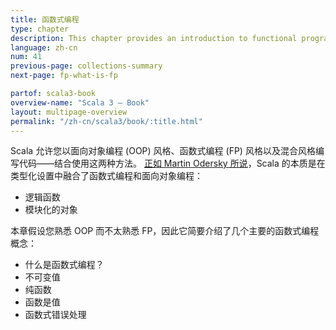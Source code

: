 ```yaml
---
title: 函数式编程
type: chapter
description: This chapter provides an introduction to functional programming in Scala 3.
language: zh-cn
num: 41
previous-page: collections-summary
next-page: fp-what-is-fp

partof: scala3-book
overview-name: "Scala 3 — Book"
layout: multipage-overview
permalink: "/zh-cn/scala3/book/:title.html"
---
```



Scala 允许您以面向对象编程 (OOP) 风格、函数式编程 (FP) 风格以及混合风格编写代码——结合使用这两种方法。
[正如 Martin Odersky 所说](https://twitter.com/alexelcu/status/996408359514525696)，Scala 的本质是在类型化设置中融合了函数式编程和面向对象编程：

- 逻辑函数
- 模块化的对象

本章假设您熟悉 OOP 而不太熟悉 FP，因此它简要介绍了几个主要的函数式编程概念：

- 什么是函数式编程？
- 不可变值
- 纯函数
- 函数是值
- 函数式错误处理

